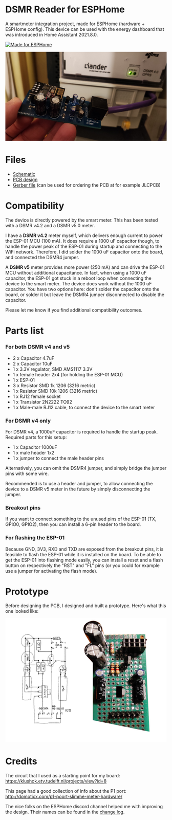 # DSMR Reader for ESPHome

A smartmeter integration project, made for ESPHome (hardware + ESPHome config).
This device can be used with the energy dashboard that was introduced in Home Assistant 2021.8.0.

[![Made for ESPHome](https://esphome.io/_static/made-for-esphome-black-on-transparent.png)](https://esphome.io/guides/made_for_esphome.html)

![connected](images/rev1_connected_to_meter.png)

# Files

* [Schematic](PCB/schematic.png)
* [PCB design](PCB/design.png)
* [Gerber file](PCB/gerber.zip) (can be used for ordering the PCB at for example JLCPCB)

# Compatibility

The device is directly powered by the smart meter. This has been tested with a DSMR v4.2 and a  DSMR v5.0 meter.

I have a **DSMR v4.2** meter myself, which delivers enough current to power the ESP-01 MCU (100 mA). It does require a 1000 uF capacitor though, to handle the power peak of the ESP-01 during startup and connecting to the WiFi network. Therefore, I did solder the 1000 uF capacitor onto the board, and connected the DSMR4 jumper.

A **DSMR v5** meter provides more power (250 mA) and can drive the ESP-01 MCU without additional capacitance. In fact, when using a 1000 uF capacitor, the ESP-01 got stuck in a reboot loop when connecting the device to the smart meter. The device does work without the 1000 uF capacitor. You have two options here: don't solder the capacitor onto the board, or solder it but leave the DSMR4 jumper disconnected to disable the capacitor.

Please let me know if you find additional compatibility outcomes.

# Parts list

### For both DSMR v4 and v5

* 2 x Capacitor 4.7uF
* 2 x Capacitor 10uF
* 1 x 3.3V regulator, SMD AMS1117 3.3V
* 1 x female header 2x4 (for holding the ESP-01 MCU)
* 1 x ESP-01
* 3 x Resistor SMD 1k 1206 (3216 metric)
* 1 x Resistor SMD 10k 1206 (3216 metric)
* 1 x RJ12 female socket
* 1 x Transistor 2N2222 TO92
* 1 x Male-male RJ12 cable, to connect the device to the smart meter

### For DSMR v4 only

For DSMR v4, a 1000uF capacitor is required to handle the startup peak.
Required parts for this setup:

* 1 x Capacitor 1000uF
* 1 x male header 1x2
* 1 x jumper to connect the male header pins

Alternatively, you can omit the DSMR4 jumper, and simply bridge the
jumper pins with some wire.

Recommended is to use a header and jumper, to allow connecting the device
to a DSMR v5 meter in the future by simply disconnecting the jumper.

### Breakout pins

If you want to connect something to the unused pins of the ESP-01 (TX, GPIO0, GPIO2),
then you can install a 6-pin header to the board.

### For flashing the ESP-01

Because GND, 3V3, RXD and TXD are exposed from the breakout pins, it is feasible
to flash the ESP-01 while it is installed on the board.
To be able to get the ESP-01 into flashing mode easily, you can install a reset
and a flash button on respectively the "RST" and "FL" pins (or you could for
example use a jumper for activating the flash mode).

# Prototype

Before designing the PCB, I designed and built a prototype.
Here's what this one looked like:

![prototype](images/rev0_prototype.jpg)

# Credits

The circuit that I used as a starting point for my board:
https://klushok.etv.tudelft.nl/projects/view?id=8

This page had a good collection of info about the P1 port:
http://domoticx.com/p1-poort-slimme-meter-hardware/

The nice folks on the ESPHome discord channel helped me with improving the
design. Their names can be found in the [change log](CHANGELOG.md).